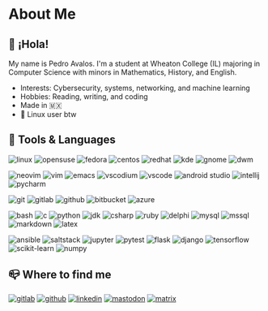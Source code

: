 # About Me

## 👋 ¡Hola!

My name is Pedro Avalos. I'm a student at Wheaton College (IL) majoring
in Computer Science with minors in Mathematics, History, and English.

- Interests: Cybersecurity, systems, networking, and machine learning
- Hobbies: Reading, writing, and coding
- Made in 🇲🇽
- 🐧 Linux user btw

## 🚀 Tools & Languages

![linux](https://img.shields.io/badge/Linux-333238?logo=linux)
![opensuse](https://img.shields.io/badge/OpenSUSE-333238?logo=opensuse)
![fedora](https://img.shields.io/badge/Fedora-333238?logo=fedora)
![centos](https://img.shields.io/badge/CentOS-333238?logo=centos)
![redhat](https://img.shields.io/badge/Red_Hat-333238?logo=redhat&logoColor=EE0000)
![kde](https://img.shields.io/badge/KDE-333238?logo=kde)
![gnome](https://img.shields.io/badge/Gnome-333238?logo=gnome)
![dwm](https://img.shields.io/badge/dwm-333238?logo=dwm&logoColor=1177AA)

![neovim](https://img.shields.io/badge/Neovim-333238?logo=neovim)
![vim](https://img.shields.io/badge/Vim-333238?logo=vim&logoColor=019733)
![emacs](https://img.shields.io/badge/Emacs-333238?logo=gnuemacs)
![vscodium](https://img.shields.io/badge/VSCodium-333238?logo=vscodium)
![vscode](https://img.shields.io/badge/VS_Code-333238?logo=visualstudiocode&logoColor=007ACC)
![android studio](https://img.shields.io/badge/Android_Studio-333238?logo=androidstudio)
![intellij](https://img.shields.io/badge/IntelliJ_Idea-333238?logo=intellijidea)
![pycharm](https://img.shields.io/badge/PyCharm-333238?logo=pycharm)

![git](https://img.shields.io/badge/Git-333238?logo=git)
![gitlab](https://img.shields.io/badge/GitLab-333238?logo=gitlab)
![github](https://img.shields.io/badge/GitHub-333238?logo=github)
![bitbucket](https://img.shields.io/badge/BitBucket-333238?logo=bitbucket&logoColor=0052CC)
![azure](https://img.shields.io/badge/Azure-333238?logo=azuredevops&logoColor=0078D7)

![bash](https://img.shields.io/badge/Bash-333238?logo=gnubash)
![c](https://img.shields.io/badge/C-333238?logo=c)
![python](https://img.shields.io/badge/Python-333238?logo=python)
![jdk](https://img.shields.io/badge/OpenJDK-333238?logo=openjdk)
![csharp](https://img.shields.io/badge/C%23-333238?logo=csharp)
![ruby](https://img.shields.io/badge/Ruby-333238?logo=ruby&logoColor=CC342D)
![delphi](https://img.shields.io/badge/Delphi-333238?logo=delphi&logoColor=EE1F35)
![mysql](https://img.shields.io/badge/MySQL-333238?logo=mysql)
![mssql](https://img.shields.io/badge/MSSQL-333238?logo=microsoftsqlserver&logoColor=CC2927)
![markdown](https://img.shields.io/badge/Markdown-333238?logo=markdown)
![latex](https://img.shields.io/badge/LaTeX-333238?logo=latex&logoColor=008080)

![ansible](https://img.shields.io/badge/Ansible-333238?logo=ansible&logoColor=EE0000)
![saltstack](https://img.shields.io/badge/SaltStack-333238?logo=saltproject)
![jupyter](https://img.shields.io/badge/Jupyter-333238?logo=jupyter)
![pytest](https://img.shields.io/badge/pytest-333238?logo=pytest)
![flask](https://img.shields.io/badge/flask-333238?logo=flask)
![django](https://img.shields.io/badge/django-333238?logo=django)
![tensorflow](https://img.shields.io/badge/TensorFlow-333238?logo=tensorflow)
![scikit-learn](https://img.shields.io/badge/scikit--learn-333238?logo=scikitlearn)
![numpy](https://img.shields.io/badge/numpy-333238?logo=numpy)

## 📪 Where to find me

[![gitlab](https://img.shields.io/badge/pavalos6401-333238?style=social&logo=gitlab)](https://gitlab.com/pavalos6401)
[![github](https://img.shields.io/badge/pavalos6401-333238?style=social&logo=github)](https://github.com/pavalos6401)
[![linkedin](https://img.shields.io/badge/pavalos6401-333238?style=social&logo=linkedin)](https://linkedin.com/in/pavalos6401)
[![mastodon](https://img.shields.io/badge/@pavalos@mastodon.social-333238?style=social&logo=mastodon)](https://mastodon.social/@pavalos)
[![matrix](https://img.shields.io/badge/@pavalos:matrix.org-333238?style=social&logo=matrix)](https://matrix.to/#/@pavalos:matrix.org)